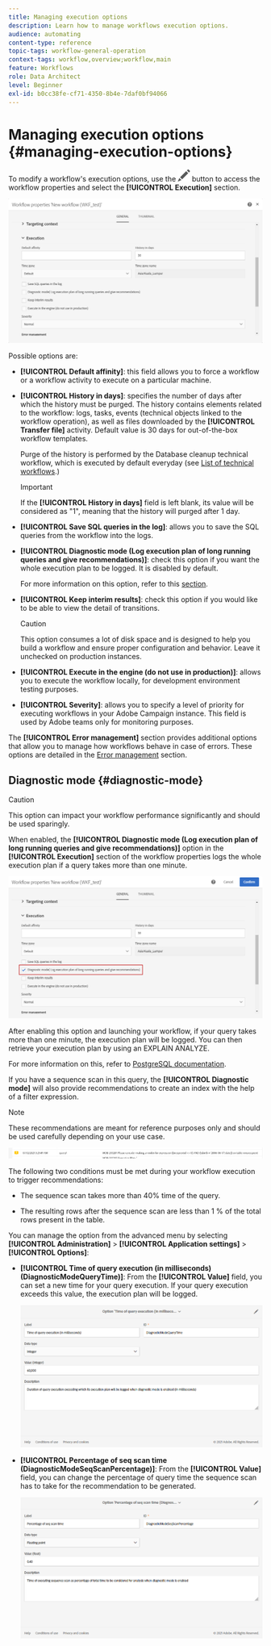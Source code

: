 ```yaml
---
title: Managing execution options
description: Learn how to manage workflows execution options.
audience: automating
content-type: reference
topic-tags: workflow-general-operation
context-tags: workflow,overview;workflow,main
feature: Workflows
role: Data Architect
level: Beginner
exl-id: b0cc38fe-cf71-4350-8b4e-7daf0bf94066
---
```

# Managing execution options {#managing-execution-options}

To modify a workflow's execution options, use the ![](assets/edit_darkgrey-24px.png) button to access the workflow properties and select the **[!UICONTROL Execution]** section.

![](assets/wkf_execution_6.png)

Possible options are:

* **[!UICONTROL Default affinity]**: this field allows you to force a workflow or a workflow activity to execute on a particular machine.

* **[!UICONTROL History in days]**: specifies the number of days after which the history must be purged. The history contains elements related to the workflow: logs, tasks, events (technical objects linked to the workflow operation), as well as files downloaded by the **[!UICONTROL Transfer file]** activity. Default value is 30 days for out-of-the-box workflow templates.

  Purge of the history is performed by the Database cleanup technical workflow, which is executed by default everyday (see [List of technical workflows](../../administration/using/technical-workflows.md).)

  >[!IMPORTANT]
  >
  >If the **[!UICONTROL History in days]** field is left blank, its value will be considered as "1", meaning that the history will purged after 1 day.

* **[!UICONTROL Save SQL queries in the log]**: allows you to save the SQL queries from the workflow into the logs.

* **[!UICONTROL Diagnostic mode (Log execution plan of long running queries and give recommendations)]**: check this option if you want the whole execution plan to be logged. It is disabled by default. 

  For more information on this option, refer to this [section](#diagnostic-mode). 

* **[!UICONTROL Keep interim results]**: check this option if you would like to be able to view the detail of transitions.
  
  >[!CAUTION]
  >
  >This option consumes a lot of disk space and is designed to help you build a workflow and ensure proper configuration and behavior. Leave it unchecked on production instances.

* **[!UICONTROL Execute in the engine (do not use in production)]**: allows you to execute the workflow locally, for development environment testing purposes.

* **[!UICONTROL Severity]**: allows you to specify a level of priority for executing workflows in your Adobe Campaign instance. This field is used by Adobe teams only for monitoring purposes.

The **[!UICONTROL Error management]** section provides additional options that allow you to manage how workflows behave in case of errors. These options are detailed in the [Error management](../../automating/using/monitoring-workflow-execution.md#error-management) section.

## Diagnostic mode {#diagnostic-mode}

>[!CAUTION]
>
>This option can impact your workflow performance significantly and should be used sparingly.

When enabled, the **[!UICONTROL Diagnostic mode (Log execution plan of long running queries and give recommendations)]** option in the **[!UICONTROL Execution]** section of the workflow properties logs the whole execution plan if a query takes more than one minute.

![](assets/wkf_diagnostic.png)

After enabling this option and launching your workflow, if your query takes more than one minute, the execution plan will be logged. You can then retrieve your execution plan by using an EXPLAIN ANALYZE. 

For more information on this, refer to [PostgreSQL documentation](https://www.postgresql.org/docs/9.4/using-explain.html).

If you have a sequence scan in this query, the **[!UICONTROL Diagnostic mode]** will also provide recommendations to create an index with the help of a filter expression. 

  >[!NOTE]
  >
  > These recommendations are meant for reference purposes only and should be used carefully depending on your use case.

![](assets/wkf_diagnostic_4.png)

The following two conditions must be met during your workflow execution to trigger recommendations:

* The sequence scan takes more than 40% time of the query.

* The resulting rows after the sequence scan are less than 1 % of the total rows present in the table.

You can manage the option from the advanced menu by selecting **[!UICONTROL Administration]** > **[!UICONTROL Application settings]** > **[!UICONTROL Options]**:

* **[!UICONTROL Time of query execution (in milliseconds)(DiagnosticModeQueryTime)]**: From the **[!UICONTROL Value]** field, you can set a new time for your query execution. If your query execution exceeds this value, the execution plan will be logged.

    ![](assets/wkf_diagnostic_2.png)

* **[!UICONTROL Percentage of seq scan time (DiagnosticModeSeqScanPercentage)]**: From the **[!UICONTROL Value]** field, you can change the percentage of query time the sequence scan has to take for the recommendation to be generated.

    ![](assets/wkf_diagnostic_3.png)
